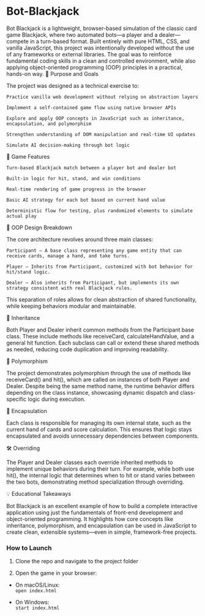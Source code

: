 # Bot-Blackjack
Bot Blackjack is a lightweight, browser-based simulation of the classic card game Blackjack, where two automated bots—a player and a dealer—compete in a turn-based format. Built entirely with pure HTML, CSS, and vanilla JavaScript, this project was intentionally developed without the use of any frameworks or external libraries. The goal was to reinforce fundamental coding skills in a clean and controlled environment, while also applying object-oriented programming (OOP) principles in a practical, hands-on way.
🎯 Purpose and Goals

The project was designed as a technical exercise to:

    Practice vanilla web development without relying on abstraction layers

    Implement a self-contained game flow using native browser APIs

    Explore and apply OOP concepts in JavaScript such as inheritance, encapsulation, and polymorphism

    Strengthen understanding of DOM manipulation and real-time UI updates

    Simulate AI decision-making through bot logic

🧠 Game Features

    Turn-based Blackjack match between a player bot and dealer bot

    Built-in logic for hit, stand, and win conditions

    Real-time rendering of game progress in the browser

    Basic AI strategy for each bot based on current hand value

    Deterministic flow for testing, plus randomized elements to simulate actual play

🧱 OOP Design Breakdown

The core architecture revolves around three main classes:

    Participant – A base class representing any game entity that can receive cards, manage a hand, and take turns.

    Player – Inherits from Participant, customized with bot behavior for hit/stand logic.

    Dealer – Also inherits from Participant, but implements its own strategy consistent with real Blackjack rules.

This separation of roles allows for clean abstraction of shared functionality, while keeping behaviors modular and maintainable.

🧬 Inheritance

Both Player and Dealer inherit common methods from the Participant base class. These include methods like receiveCard, calculateHandValue, and a general hit function. Each subclass can call or extend these shared methods as needed, reducing code duplication and improving readability.

🔁 Polymorphism

The project demonstrates polymorphism through the use of methods like receiveCard() and hit(), which are called on instances of both Player and Dealer. Despite being the same method name, the runtime behavior differs depending on the class instance, showcasing dynamic dispatch and class-specific logic during execution.

🧩 Encapsulation

Each class is responsible for managing its own internal state, such as the current hand of cards and score calculation. This ensures that logic stays encapsulated and avoids unnecessary dependencies between components.

🛠️ Overriding

The Player and Dealer classes each override inherited methods to implement unique behaviors during their turn. For example, while both use hit(), the internal logic that determines when to hit or stand varies between the two bots, demonstrating method specialization through overriding.

💡 Educational Takeaways

Bot Blackjack is an excellent example of how to build a complete interactive application using just the fundamentals of front-end development and object-oriented programming. It highlights how core concepts like inheritance, polymorphism, and encapsulation can be used in JavaScript to create clean, extensible systems—even in simple, framework-free projects.

### How to Launch

1. Clone the repo and navigate to the project folder

2. Open the game in your browser:

- On macOS/Linux:  
  `open index.html`  

- On Windows:  
  `start index.html`  